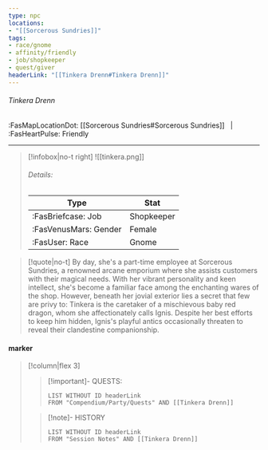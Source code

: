 ```yaml
---
type: npc
locations:
- "[[Sorcerous Sundries]]"
tags:
- race/gnome
- affinity/friendly
- job/shopkeeper
- quest/giver
headerLink: "[[Tinkera Drenn#Tinkera Drenn]]"
---
```

###### Tinkera Drenn
<span class="sub2">:FasMapLocationDot: [[Sorcerous Sundries#Sorcerous Sundries]] &nbsp; | &nbsp; :FasHeartPulse: Friendly</span>
___

> [!infobox|no-t right]
> ![[tinkera.png]]
> ###### Details:
> | Type | Stat |
> | ---- | ---- |
> | :FasBriefcase:  Job | Shopkeeper |
> | :FasVenusMars: Gender | Female |
> | :FasUser: Race | Gnome |
<span class="clearfix"></span>

> [!quote|no-t]
>By day, she's a part-time employee at Sorcerous Sundries, a renowned arcane emporium where she assists customers with their magical needs. With her vibrant personality and keen intellect, she's become a familiar face among the enchanting wares of the shop. However, beneath her jovial exterior lies a secret that few are privy to: Tinkera is the caretaker of a mischievous baby red dragon, whom she affectionately calls Ignis. Despite her best efforts to keep him hidden, Ignis's playful antics occasionally threaten to reveal their clandestine companionship.

#### marker
> [!column|flex 3]
>> [!important]- QUESTS:
>>```dataview
>>LIST WITHOUT ID headerLink
>>FROM "Compendium/Party/Quests" AND [[Tinkera Drenn]]
>
>>[!note]- HISTORY
>>```dataview
>>LIST WITHOUT ID headerLink
>>FROM "Session Notes" AND [[Tinkera Drenn]]